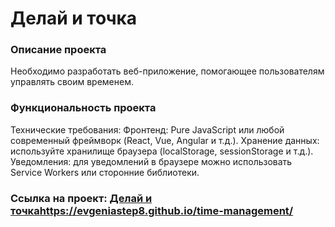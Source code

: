 # **Делай и точка**

### Описание проекта
Необходимо разработать веб-приложение, помогающее пользователям управлять своим временем.

### Функциональность проекта
Технические требования:
Фронтенд: Pure JavaScript или любой современный фреймворк (React, Vue, Angular и т.д.).
Хранение данных: используйте хранилище браузера (localStorage, sessionStorage и т.д.).
Уведомления: для уведомлений в браузере можно использовать Service Workers или сторонние библиотеки.

### Ссылка на проект: [Делай и точка]()https://evgeniastep8.github.io/time-management/
